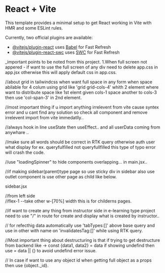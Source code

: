 # React + Vite

This template provides a minimal setup to get React working in Vite with HMR and some ESLint rules.

Currently, two official plugins are available:

- [@vitejs/plugin-react](https://github.com/vitejs/vite-plugin-react/blob/main/packages/plugin-react/README.md) uses [Babel](https://babeljs.io/) for Fast Refresh
- [@vitejs/plugin-react-swc](https://github.com/vitejs/vite-plugin-react-swc) uses [SWC](https://swc.rs/) for Fast Refresh



_important points to be noted from this project.
1.When full screen not appered - if want to use the full screen of any div need to delete app.css in app.jsx otherwise this will apply  default css in app.css.

//about grid in tailwindcss when want full space in any form when space abilable for 4 colum using grid like 'grid grid-cols-4' whith 2 element where want to distribute space like 1st elemt given cols-1 space another to cols-3 then use 'col-span-3' in 2nd element.

//most important thing if u import anything irrelevent from vite cause syntex error and u cant find any solution so check all component and remove irrelevent import from vite immedatlly..

//always hook in line useState then useEffect.. and all userData coming from anywhare ..

//make sure all words should be correct in RTK query otherwise auth user what display for ex. queryfulfilled not queryfullfilled this type of typo error will crash the code.

//use "loadingSpinner" to hide components overlapping... in main.jsx..
 
 //if making sidebar(parent)type page so use sticky div in sidebar also use outlet component is use other page as child like below.

 sidebar.jsx

 <div className="flex">
 <div className="sticky w-[30%]">  //from left side
</div>
<div className="flex-1 p-10"> //flex-1 --take other w-[70%] width this is for childerns pages.
<Outlet/>
</div>

//if want to create any thing from instructor side in e-learning type project need to use "/" in route for create and display what is created by instructor..

// for refecthig data automatically use 'tabTypes:[]' above base query and use in other with name on 'invalidatesTag:[]' while using RTK query.

//Most important thing about destructuring is that if trying to get destructure from backend like ->
const {data1, data2} = data if showing undefind then use = data || {} to avoid undefind error issue.

// In case if want to use any object id when getting full object as a props then use {object._id}.